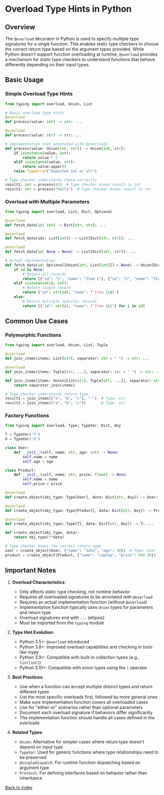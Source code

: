 # Overload Type Hints in Python

## Overview
The `@overload` decorator in Python is used to specify multiple type signatures for a single function. This enables static type checkers to choose the correct return type based on the argument types provided. While Python doesn't support function overloading at runtime, `@overload` provides a mechanism for static type checkers to understand functions that behave differently depending on their input types.

## Basic Usage

### Simple Overload Type Hints
```python
from typing import overload, Union, List

# Basic overload type hints
@overload
def process(value: int) -> int: ...

@overload
def process(value: str) -> str: ...

# Implementation (not annotated with @overload)
def process(value: Union[int, str]) -> Union[int, str]:
    if isinstance(value, int):
        return value * 2
    elif isinstance(value, str):
        return value.upper()
    raise TypeError("Expected int or str")

# Type checker understands these correctly
result1: int = process(42)  # Type checker knows result is int
result2: str = process("hello")  # Type checker knows result is str
```

### Overload with Multiple Parameters
```python
from typing import overload, List, Dict, Optional

@overload
def fetch_data(id: int) -> Dict[str, str]: ...

@overload
def fetch_data(ids: List[int]) -> List[Dict[str, str]]: ...

@overload
def fetch_data(id: None = None) -> List[Dict[str, str]]: ...

# Actual implementation
def fetch_data(id: Optional[Union[int, List[int]]] = None) -> Union[Dict[str, str], List[Dict[str, str]]]:
    if id is None:
        # Return all records
        return [{"id": "1", "name": "Item 1"}, {"id": "2", "name": "Item 2"}]
    elif isinstance(id, int):
        # Return single record
        return {"id": str(id), "name": f"Item {id}"}
    else:
        # Return multiple specific records
        return [{"id": str(i), "name": f"Item {i}"} for i in id]
```

## Common Use Cases

### Polymorphic Functions
```python
from typing import overload, Union, List, Tuple

@overload
def join_items(items: List[str], separator: str = " ") -> str: ...

@overload
def join_items(items: Tuple[str, ...], separator: str = " ") -> str: ...

def join_items(items: Union[List[str], Tuple[str, ...]], separator: str = " ") -> str:
    return separator.join(items)

# Type checker understands return type
result1 = join_items(["a", "b", "c"], "-")  # Type: str
result2 = join_items(("a", "b", "c"))       # Type: str
```

### Factory Functions
```python
from typing import overload, Type, TypeVar, Dict, Any

T = TypeVar('T')
U = TypeVar('U')

class User:
    def __init__(self, name: str, age: int) -> None:
        self.name = name
        self.age = age

class Product:
    def __init__(self, name: str, price: float) -> None:
        self.name = name
        self.price = price

@overload
def create_object(obj_type: Type[User], data: Dict[str, Any]) -> User: ...

@overload
def create_object(obj_type: Type[Product], data: Dict[str, Any]) -> Product: ...

@overload
def create_object(obj_type: Type[T], data: Dict[str, Any]) -> T: ...

def create_object(obj_type, data):
    return obj_type(**data)

# Type checker knows the correct return type
user = create_object(User, {"name": "John", "age": 30})  # Type: User
product = create_object(Product, {"name": "Laptop", "price": 999.99})  # Type: Product
```

## Important Notes

1. **Overload Characteristics**:
   - Only affects static type checking, not runtime behavior
   - Requires all overloaded signatures to be annotated with `@overload`
   - Requires an actual implementation function (without `@overload`)
   - Implementation function typically uses `Union` types for parameters and return type
   - Overload signatures end with `...` (ellipsis)
   - Must be imported from the `typing` module

2. **Type Hint Evolution**:
   - Python 3.5+: `@overload` introduced
   - Python 3.8+: Improved overload capabilities and checking in tools like mypy
   - Python 3.9+: Compatible with built-in collection types (e.g., `list[int]`)
   - Python 3.10+: Compatible with union types using the `|` operator

3. **Best Practices**:
   - Use when a function can accept multiple distinct types and return different types
   - List the most specific overloads first, followed by more general ones
   - Make sure implementation function covers all overloaded cases
   - Use for "either-or" scenarios rather than optional parameters
   - Document each overload signature if behaviors differ significantly
   - The implementation function should handle all cases defined in the overloads

4. **Related Types**:
   - `Union`: Alternative for simpler cases where return type doesn't depend on input type
   - `TypeVar`: Used for generic functions where type relationships need to be preserved
   - `@singledispatch`: For runtime function dispatching based on argument type
   - `Protocol`: For defining interfaces based on behavior rather than inheritance



[Back to Index](../../README.md)
